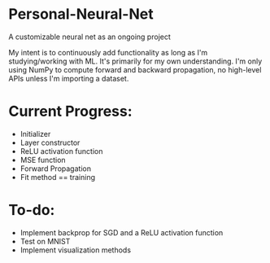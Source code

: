 # Personal-Neural-Net
A customizable neural net as an ongoing project

My intent is to continuously add functionality as long as I'm studying/working with ML. It's primarily for my own understanding. I'm only using NumPy to compute forward and backward propagation, no high-level APIs unless I'm importing a dataset.

# Current Progress:
 - Initializer
 - Layer constructor
 - ReLU activation function
 - MSE function
 - Forward Propagation
 - Fit method == training 
 
 # To-do:
 - Implement backprop for SGD and a ReLU activation function
 - Test on MNIST
 - Implement visualization methods
